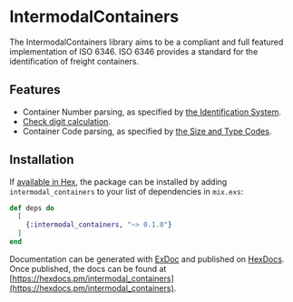 # IntermodalContainers


The IntermodalContainers library aims to be a compliant and full featured implementation of ISO 6346. ISO 6346 provides a standard for the identification of freight containers.

## Features

* Container Number parsing, as specified by [the Identification System](https://en.wikipedia.org/wiki/ISO_6346#Identification_System).
* [Check digit calculation](https://en.wikipedia.org/wiki/ISO_6346#Check_Digit).
* Container Code parsing, as specified by [the Size and Type Codes](https://en.wikipedia.org/wiki/ISO_6346#Size_and_Type_Codes).

## Installation

If [available in Hex](https://hex.pm/docs/publish), the package can be installed
by adding `intermodal_containers` to your list of dependencies in `mix.exs`:

```elixir
def deps do
  [
    {:intermodal_containers, "~> 0.1.0"}
  ]
end
```

Documentation can be generated with [ExDoc](https://github.com/elixir-lang/ex_doc)
and published on [HexDocs](https://hexdocs.pm). Once published, the docs can
be found at [https://hexdocs.pm/intermodal_containers](https://hexdocs.pm/intermodal_containers).

